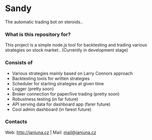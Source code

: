 # Sandy #

The automatic trading bot on steroids..

### What is this repository for? ###

This project is a simple node.js tool for backtesting and trading various strategies on stock market..
(Currently in development stage)

### Consists of ###

* Various strategies mainly based on Larry Connors approach
* Backtesting tools for written strategies
* Scheduler for starting strategies at given time
* Logger (pretty soon)
* Broker connection for paper/live trading (pretty soon)
* Robustness testing (in far future)
* API serving data for dashboard app (farer future)
* Cool admin dashboard (in farest future)

### Contacts ###
Web: http://janjuna.cz | Mail: mail@janjuna.cz
